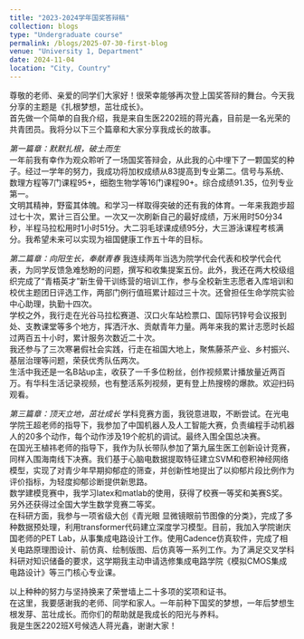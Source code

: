 ```yaml
---
title: "2023-2024学年国奖答辩稿"
collection: blogs
type: "Undergraduate course"
permalink: /blogs/2025-07-30-first-blog
venue: "University 1, Department"
date: 2024-11-04
location: "City, Country"
---
```



尊敬的老师、亲爱的同学们大家好！很荣幸能够再次登上国奖答辩的舞台。今天我分享的主题是《扎根梦想，茁壮成长》。  
首先做一个简单的自我介绍，我是来自生医2202班的蒋光鑫，目前是一名光荣的共青团员。我将分以下三个篇章和大家分享我成长的故事。  

*第一篇章：默默扎根，破土而生*  
一年前我有幸作为观众聆听了一场国奖答辩会，从此我的心中埋下了一颗国奖的种子。经过一学年的努力，我成功将加权成绩从83提高到专业第二。信号与系统、数理方程等7门课程95+，细胞生物学等16门课程90+。综合成绩91.35，位列专业第一。  
文明其精神，野蛮其体魄。和学习一样取得突破的还有我的体育。一年来我跑步超过七十次，累计三百公里。一次又一次刷新自己的最好成绩，万米用时50分34秒，半程马拉松用时1小时51分。大二羽毛球课成绩95分，大三游泳课程考核满分。我希望未来可以实现为祖国健康工作五十年的目标。

*第二篇章：向阳生长，奉献青春*
我连续两年当选为院学代会代表和校学代会代表，为同学反馈急难愁盼的问题，撰写和收集提案五份。此外，我还在两大校级组织完成了“青梧英才”新生骨干训练营的培训工作，参与全校新生志愿者入库培训和校优主题团日评选工作，两部门例行值班累计超过三十次。还曾担任生命学院实验中心助理，执勤十四次。  
学校之外，我行走在光谷马拉松赛道、汉口火车站检票口、国际钙锌号会议报到处、支教课堂等多个地方，挥洒汗水、贡献青年力量。两年来我的累计志愿时长超过两百五十小时，累计服务次数近二十次。  
我还参与了三次寒暑假社会实践，行走在祖国大地上，聚焦藤茶产业、乡村振兴、基层治理等问题，荣获优秀队伍两次。  
生活中我还是一名B站up主，收获了一千多位粉丝，创作视频累计播放量近两百万。有华科生活记录视频，也有整活系列视频，更有登上热搜榜的爆款。欢迎扫码观看。  

*第三篇章：顶天立地，茁壮成长*
学科竞赛方面，我锐意进取，不断尝试。在光电学院王超老师的指导下，我参加了中国机器人及人工智能大赛，负责编程手动机器人的20多个动作，每个动作涉及19个舵机的调试。最终入围全国总决赛。  
在国光王植祎老师的指导下，我作为队长带队参加了第九届生医工创新设计竞赛，同样入围海南线下决赛。我们基于心脑电数据提取特征建立SVM和卷积神经网络模型，实现了对青少年早期抑郁症的筛查，并创新性地提出了以抑郁片段比例作为评价指标，为轻度抑郁诊断提供新思路。  
数学建模竞赛中，我学习latex和matlab的使用，获得了校赛一等奖和美赛S奖。另外还获得过全国大学生数学竞赛二等奖。  
在科研方面，我参与一项省级大创《青光眼 显微镜眼前节图像的分类》，完成了多种数据预处理，利用transformer代码建立深度学习模型。目前，我加入学院谢庆国老师的PET Lab，从事集成电路设计工作。使用Cadence仿真软件，完成了相关电路原理图设计、前仿真、绘制版图、后仿真等一系列工作。为了满足交叉学科科研对知识储备的要求，这学期我主动申请选修集成电路学院《模拟CMOS集成电路设计》等三门核心专业课。  

以上种种的努力与坚持换来了荣誉墙上二十多项的奖项和证书。  
在这里，我要感谢我的老师、同学和家人。一年前种下国奖的梦想，一年后梦想生根发芽、茁壮成长。而你们的帮助就是我成长的阳光与养料。  
我是生医2202班X号候选人蒋光鑫，谢谢大家！  
